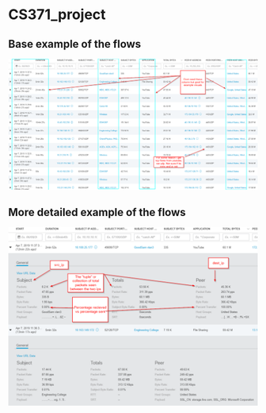 # CS371_project

## Base example of the flows
![alt text](https://github.com/Ehkiden/CS371_project/blob/master/Flows_example1.png)

## More detailed example of the flows
![alt text](https://github.com/Ehkiden/CS371_project/blob/master/Flows_example2.png)
